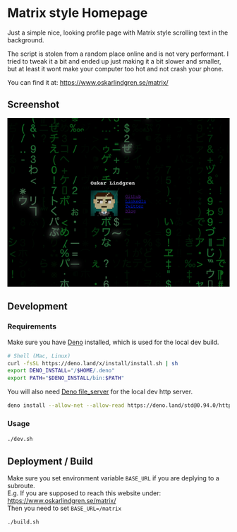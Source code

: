 # Matrix style Homepage
Just a simple nice, looking profile page with Matrix style scrolling text in the background.

The script is stolen from a random place online and is not very performant.
I tried to tweak it a bit and ended up just making it a bit slower and smaller,
but at least it wont make your computer too hot and not crash your phone.

You can find it at: https://www.oskarlindgren.se/matrix/

## Screenshot
![Screenshot](./screenshot.png)

## Development

### Requirements
Make sure you have [Deno](https://deno.land/) installed, which is used for the local dev build.
```sh
# Shell (Mac, Linux)
curl -fsSL https://deno.land/x/install/install.sh | sh
export DENO_INSTALL="/$HOME/.deno"
export PATH="$DENO_INSTALL/bin:$PATH"
```
You will also need [Deno file_server](https://deno.land/manual/examples/file_server) for the local dev http server.
```sh
deno install --allow-net --allow-read https://deno.land/std@0.94.0/http/file_server.ts
```
### Usage
```sh
./dev.sh
```

## Deployment / Build
Make sure you set environment variable `BASE_URL` if you are deplying to a subroute.<br />
E.g. If you are supposed to reach this website under: https://www.oskarlindgren.se/matrix/<br />
Then you need to set `BASE_URL=/matrix`

```sh
./build.sh
```
